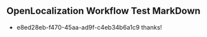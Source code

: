 ## OpenLocalization Workflow Test MarkDown
* e8ed28eb-f470-45aa-ad9f-c4eb34b6a1c9 thanks!

<!--HONumber=Dec16_HO5-->


